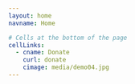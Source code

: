 ```yaml
---
layout: home
navname: Home

# Cells at the bottom of the page
cellLinks:
  - cname: Donate
    curl: donate
    cimage: media/demo04.jpg
---
```

